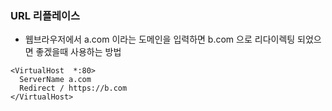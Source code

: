 ### URL 리플레이스
* 웹브라우저에서 a.com 이라는 도메인을 입력하면 b.com 으로 리다이렉팅 되었으면 좋겠을때 사용하는 방법
```
<VirtualHost  *:80>
  ServerName a.com
  Redirect / https://b.com
</VirtualHost>
```

